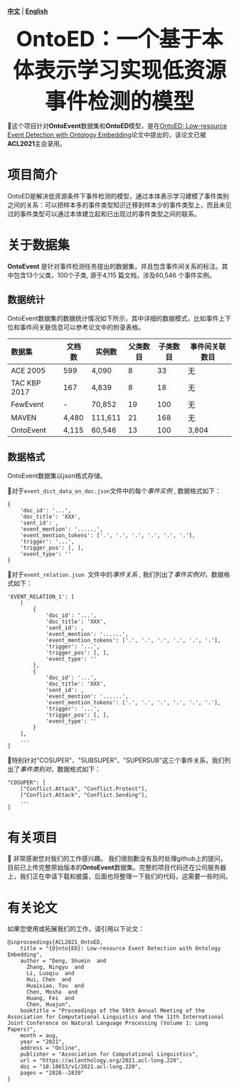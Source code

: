 [**中文**](https://github.com/231sm/Reasoning_In_EE/blob/main/README_CN.md) | [**English**](https://github.com/231sm/Reasoning_In_EE/blob/main/README.md)

<p align="center">
  	<font size=16><strong>OntoED：一个基于本体表示学习实现低资源事件检测的模型</strong></font>
</p>


🍎这个项目针对**OntoEvent**数据集和**OntoED**模型，是在[OntoED: Low-resource Event Detection with Ontology Embedding](https://arxiv.org/pdf/2105.10922.pdf)论文中提出的，该论文已被**ACL2021**主会录用。


# 项目简介
OntoED是解决低资源条件下事件检测的模型，通过本体表示学习建模了事件类别之间的关系：可以把样本多的事件类型知识迁移到样本少的事件类型上，而且未见过的事件类型可以通过本体建立起和已出现过的事件类型之间的联系。

# 关于数据集
**OntoEvent** 是针对事件检测任务提出的数据集，并且包含事件间关系的标注。其中包含13个父类，100个子类, 源于4,115 篇文档，涉及60,546 个事件实例。

## 数据统计
OntoEvent数据集的数据统计情况如下所示，其中详细的数据模式，比如事件上下位和事件间关联信息可以参考论文中的附录表格。

数据集 		| 文档数 | 实例数 | 父类数目 | 子类数目 | 事件间关联数目 |
| :----------------- | ---------------- | ---------------- | ---------------- | ---------------- | ---------------- |
ACE 2005 		| 599 | 4,090 | 8 | 33 | 无 |
TAC KBP 2017 	| 167 | 4,839 | 8 | 18  | 无 |
FewEvent 		      | - | 70,852 | 19 | 100  | 无 |
MAVEN 			| 4,480 | 111,611 | 21 | 168  | 无 |
OntoEvent	| 4,115 | 60,546 | 13 | 100 | 3,804 |

## 数据格式
OntoEvent数据集以json格式存储。

🍒对于```event_dict_data_on_doc.json```文件中的每个*事件实例* , 数据格式如下：

```
{
	'doc_id': '...', 
	'doc_title': 'XXX', 
	'sent_id': , 
	'event_mention': '......', 
	'event_mention_tokens': ['.', '.', '.', '.', '.', '.'], 
	'trigger': '...', 
	'trigger_pos': [, ], 
	'event_type': ''
}
```

🍒对于```event_relation.json ```文件中的*事件关系* , 我们列出了*事件实例对*，数据格式如下：

```
'EVENT_RELATION_1': [ 
    [
        {
        	'doc_id': '...', 
        	'doc_title': 'XXX', 
        	'sent_id': , 
        	'event_mention': '......', 
        	'event_mention_tokens': ['.', '.', '.', '.', '.', '.'], 
        	'trigger': '...', 
        	'trigger_pos': [, ], 
        	'event_type': ''
        }, 
        {
        	'doc_id': '...', 
        	'doc_title': 'XXX', 
        	'sent_id': , 
        	'event_mention': '......', 
        	'event_mention_tokens': ['.', '.', '.', '.', '.', '.'], 
        	'trigger': '...', 
        	'trigger_pos': [, ], 
        	'event_type': ''
        }
    ], 
    ...
]
```

🍒特别针对"COSUPER"、"SUBSUPER"、"SUPERSUB"这三个事件关系，我们列出了*事件类别对*，数据格式如下：

```
"COSUPER": [
    ["Conflict.Attack", "Conflict.Protest"], 
    ["Conflict.Attack", "Conflict.Sending"], 
    ...
]
```


# 有关项目
🤗 非常感谢您对我们的工作感兴趣。
我们很抱歉没有及时处理github上的提问，目前已上传完整原始版本的**OntoEvent**数据集。完整的项目代码还在公司服务器上，我们正在申请下载和披露，后面也将整理一下我们的代码，这需要一些时间。


# 有关论文
如果您使用或拓展我们的工作，请引用以下论文：

```
@inproceedings{ACL2021_OntoED,
    title = "{O}nto{ED}: Low-resource Event Detection with Ontology Embedding",
    author = "Deng, Shumin  and
      Zhang, Ningyu  and
      Li, Luoqiu  and
      Hui, Chen  and
      Huaixiao, Tou  and
      Chen, Mosha  and
      Huang, Fei  and
      Chen, Huajun",
    booktitle = "Proceedings of the 59th Annual Meeting of the Association for Computational Linguistics and the 11th International Joint Conference on Natural Language Processing (Volume 1: Long Papers)",
    month = aug,
    year = "2021",
    address = "Online",
    publisher = "Association for Computational Linguistics",
    url = "https://aclanthology.org/2021.acl-long.220",
    doi = "10.18653/v1/2021.acl-long.220",
    pages = "2828--2839"
}
```



